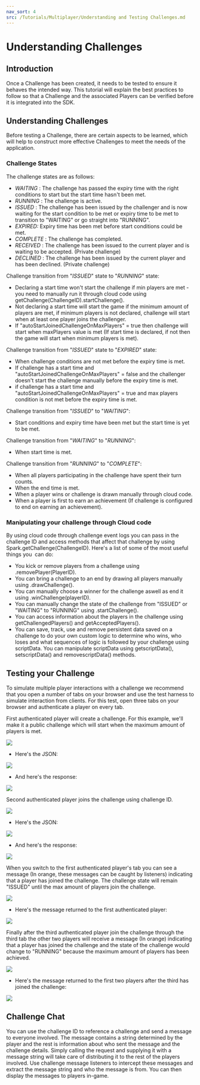 ```yaml
---
nav_sort: 4
src: /Tutorials/Multiplayer/Understanding and Testing Challenges.md
---
```


# Understanding Challenges


## Introduction

Once a Challenge has been created, it needs to be tested to ensure it behaves the intended way. This tutorial will explain the best practices to follow so that a Challenge and the associated Players can be verified before it is integrated into the SDK.

## Understanding Challenges

Before testing a Challenge, there are certain aspects to be learned, which will help to construct more effective Challenges to meet the needs of the application.

### Challenge States

The challenge states are as follows:

  * *WAITING* : The challenge has passed the expiry time with the right conditions to start but the start time hasn't been met.
  * *RUNNING* : The challenge is active.
  * *ISSUED* : The challenge has been issued by the challenger and is now waiting for the start condition to be met or expiry time to be met to transition to "WAITING" or go straight into "RUNNING".
  * *EXPIRED:* Expiry time has been met before start conditions could be met.
  * *COMPLETE* : The challenge has completed.
  * *RECEIVED* : The challenge has been issued to the current player and is waiting to be accepted. (Private challenge)
  * *DECLINED* : The challenge has been issued by the current player and has been declined. (Private challenge)

Challenge transition from "*ISSUED*" state to "*RUNNING*" state:

  * Declaring a start time won't start the challenge if min players are met - you need to manually run it through cloud code using getChallenge(ChallengeID).startChallenge().
  * Not declaring a start time will start the game if the minimum amount of players are met, if minimum players is not declared, challenge will start when at least one player joins the challenger.
  * If "autoStartJoinedChallengeOnMaxPlayers" = true then challenge will start when maxPlayers value is met (If start time is declared, if not then the game will start when minimum players is met).

Challenge transition from "*ISSUED*" state to "*EXPIRED*" state:

  * When challenge conditions are not met before the expiry time is met.
  * If challenge has a start time and "autoStartJoinedChallengeOnMaxPlayers" = false and the challenger doesn't start the challenge manually before the expiry time is met.
  * if challenge has a start time and "autoStartJoinedChallengeOnMaxPlayers" = true and max players condition is not met before the expiry time is met.

Challenge transition from "*ISSUED*" to "*WAITING*":

  * Start conditions and expiry time have been met but the start time is yet to be met.

Challenge transition from "*WAITING*" to "*RUNNING*":

  * When start time is met.

Challenge transition from "*RUNNING*" to "*COMPLETE*":

  * When all players participating in the challenge have spent their turn counts.
  * When the end time is met.
  * When a player wins or challenge is drawn manually through cloud code.
  * When a player is first to earn an achievement (If challenge is configured to end on earning an achievement).
 

### Manipulating your challenge through Cloud code

By using cloud code through challenge event logs you can pass in the challenge ID and access methods that affect that challenge by using Spark.getChallenge(ChallengeID). Here's a list of some of the most useful things you  can do:

  * You kick or remove players from a challenge using .removePlayer(PlayerID).
  * You can bring a challenge to an end by drawing all players manually using .drawChallenge().
  * You can manually choose a winner for the challenge aswell as end it using .winChallenge(playerID).
  * You can manually change the state of the challenge from "ISSUED" or "WAITING" to "RUNNING" using .startChallenge().
  * You can access information about the players in the challenge using getChallengedPlayers() and getAcceptedPlayers().
  * You can save, track, use and remove persistent data saved on a challenge to do your own custom logic to determine who wins, who loses and what sequences of logic is followed by your challenge using scriptData. You can manipulate scriptData using getscriptData(), setscriptData() and removescriptData() methods.
 

## Testing your Challenge

To simulate multiple player interactions with a challenge we recommend that you open a number of tabs on your browser and use the test harness to simulate interaction from clients. For this test, open three tabs on your browser and authenticate a player on every tab.

First authenticated player will create a challenge. For this example, we'll make it a public challenge which will start when the maximum amount of players is met.

![](img/UnderstandingChallenges/5.png)

* Here's the JSON:

![](img/UnderstandingChallenges/6.png)

* And here's the response:

![](img/UnderstandingChallenges/7.png)

Second authenticated player joins the challenge using challenge ID.

![](img/UnderstandingChallenges/2.jpg)

* Here's the JSON:

![](img/UnderstandingChallenges/8.png)

* And here's the response:

![](img/UnderstandingChallenges/9.png)


When you switch to the first authenticated player's tab you can see a message (In orange, these messages can be caught by listeners) indicating that a player has joined the challenge. The challenge state will remain "ISSUED" until the max amount of players join the challenge.

![](img/UnderstandingChallenges/3.jpg)

* Here's the message returned to the first authenticated player:

![](img/UnderstandingChallenges/10.png)

Finally after the third authenticated player join the challenge through the third tab the other two players will receive a message (In orange) indicating that a player has joined the challenge and the state of the challenge would change to "RUNNING" because the maximum amount of players has been achieved.

![](img/UnderstandingChallenges/4.jpg)

* Here's the message returned to the first two players after the third has joined the challenge:

![](img/UnderstandingChallenges/11.png)

## Challenge Chat

You can use the challenge ID to reference a challenge and send a message to everyone involved. The message contains a string determined by the player and the rest is information about who sent the message and the challenge details. Simply calling the request and supplying it with a message string will take care of distributing it to the rest of the players involved. Use challenge message listeners to intercept these messages and extract the message string and who the message is from. You can then display the messages to players in-game.
